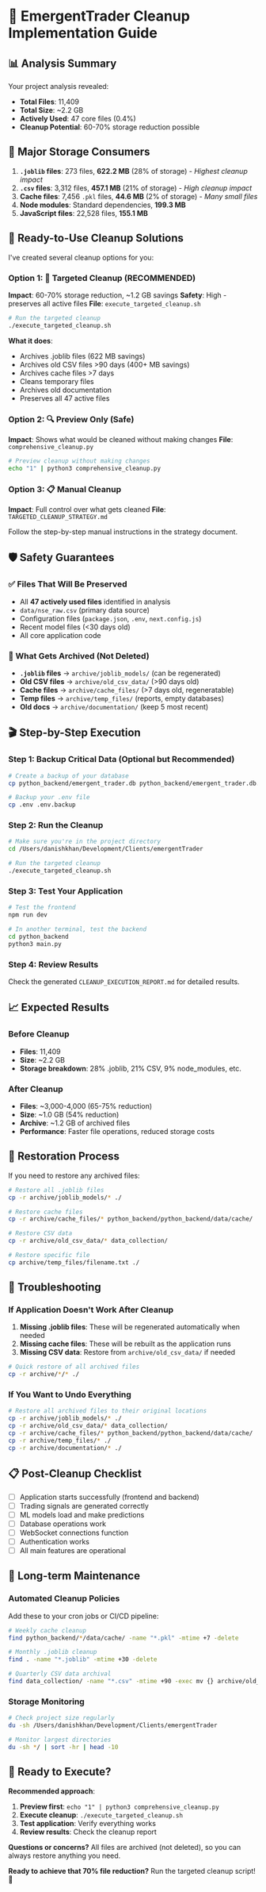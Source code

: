 # 🧹 EmergentTrader Cleanup Implementation Guide

## 📊 Analysis Summary

Your project analysis revealed:
- **Total Files**: 11,409
- **Total Size**: ~2.2 GB
- **Actively Used**: 47 core files (0.4%)
- **Cleanup Potential**: 60-70% storage reduction possible

## 🎯 Major Storage Consumers

1. **`.joblib` files**: 273 files, **622.2 MB** (28% of storage) - *Highest cleanup impact*
2. **`.csv` files**: 3,312 files, **457.1 MB** (21% of storage) - *High cleanup impact*
3. **Cache files**: 7,456 `.pkl` files, **44.6 MB** (2% of storage) - *Many small files*
4. **Node modules**: Standard dependencies, **199.3 MB**
5. **JavaScript files**: 22,528 files, **155.1 MB**

## 🚀 Ready-to-Use Cleanup Solutions

I've created several cleanup options for you:

### Option 1: 🎯 **Targeted Cleanup (RECOMMENDED)**
**Impact**: 60-70% storage reduction, ~1.2 GB savings
**Safety**: High - preserves all active files
**File**: `execute_targeted_cleanup.sh`

```bash
# Run the targeted cleanup
./execute_targeted_cleanup.sh
```

**What it does**:
- Archives .joblib files (622 MB savings)
- Archives old CSV files >90 days (400+ MB savings)
- Archives cache files >7 days
- Cleans temporary files
- Archives old documentation
- Preserves all 47 active files

### Option 2: 🔍 **Preview Only (Safe)**
**Impact**: Shows what would be cleaned without making changes
**File**: `comprehensive_cleanup.py`

```bash
# Preview cleanup without making changes
echo "1" | python3 comprehensive_cleanup.py
```

### Option 3: 📋 **Manual Cleanup**
**Impact**: Full control over what gets cleaned
**File**: `TARGETED_CLEANUP_STRATEGY.md`

Follow the step-by-step manual instructions in the strategy document.

## 🛡️ Safety Guarantees

### ✅ Files That Will Be Preserved
- All **47 actively used files** identified in analysis
- `data/nse_raw.csv` (primary data source)
- Configuration files (`package.json`, `.env`, `next.config.js`)
- Recent model files (<30 days old)
- All core application code

### 📁 What Gets Archived (Not Deleted)
- **`.joblib` files** → `archive/joblib_models/` (can be regenerated)
- **Old CSV files** → `archive/old_csv_data/` (>90 days old)
- **Cache files** → `archive/cache_files/` (>7 days old, regeneratable)
- **Temp files** → `archive/temp_files/` (reports, empty databases)
- **Old docs** → `archive/documentation/` (keep 5 most recent)

## 🎬 Step-by-Step Execution

### Step 1: Backup Critical Data (Optional but Recommended)
```bash
# Create a backup of your database
cp python_backend/emergent_trader.db python_backend/emergent_trader.db.backup

# Backup your .env file
cp .env .env.backup
```

### Step 2: Run the Cleanup
```bash
# Make sure you're in the project directory
cd /Users/danishkhan/Development/Clients/emergentTrader

# Run the targeted cleanup
./execute_targeted_cleanup.sh
```

### Step 3: Test Your Application
```bash
# Test the frontend
npm run dev

# In another terminal, test the backend
cd python_backend
python3 main.py
```

### Step 4: Review Results
Check the generated `CLEANUP_EXECUTION_REPORT.md` for detailed results.

## 📈 Expected Results

### Before Cleanup
- **Files**: 11,409
- **Size**: ~2.2 GB
- **Storage breakdown**: 28% .joblib, 21% CSV, 9% node_modules, etc.

### After Cleanup
- **Files**: ~3,000-4,000 (65-75% reduction)
- **Size**: ~1.0 GB (54% reduction)
- **Archive**: ~1.2 GB of archived files
- **Performance**: Faster file operations, reduced storage costs

## 🔄 Restoration Process

If you need to restore any archived files:

```bash
# Restore all .joblib files
cp -r archive/joblib_models/* ./

# Restore cache files
cp -r archive/cache_files/* python_backend/python_backend/data/cache/

# Restore CSV data
cp -r archive/old_csv_data/* data_collection/

# Restore specific file
cp archive/temp_files/filename.txt ./
```

## 🚨 Troubleshooting

### If Application Doesn't Work After Cleanup

1. **Missing .joblib files**: These will be regenerated automatically when needed
2. **Missing cache files**: These will be rebuilt as the application runs
3. **Missing CSV data**: Restore from `archive/old_csv_data/` if needed

```bash
# Quick restore of all archived files
cp -r archive/*/* ./
```

### If You Want to Undo Everything
```bash
# Restore all archived files to their original locations
cp -r archive/joblib_models/* ./
cp -r archive/old_csv_data/* data_collection/
cp -r archive/cache_files/* python_backend/python_backend/data/cache/
cp -r archive/temp_files/* ./
cp -r archive/documentation/* ./
```

## 📋 Post-Cleanup Checklist

- [ ] Application starts successfully (frontend and backend)
- [ ] Trading signals are generated correctly
- [ ] ML models load and make predictions
- [ ] Database operations work
- [ ] WebSocket connections function
- [ ] Authentication works
- [ ] All main features are operational

## 🔮 Long-term Maintenance

### Automated Cleanup Policies
Add these to your cron jobs or CI/CD pipeline:

```bash
# Weekly cache cleanup
find python_backend/*/data/cache/ -name "*.pkl" -mtime +7 -delete

# Monthly .joblib cleanup  
find . -name "*.joblib" -mtime +30 -delete

# Quarterly CSV data archival
find data_collection/ -name "*.csv" -mtime +90 -exec mv {} archive/old_csv_data/ \;
```

### Storage Monitoring
```bash
# Check project size regularly
du -sh /Users/danishkhan/Development/Clients/emergentTrader

# Monitor largest directories
du -sh */ | sort -hr | head -10
```

## 🎉 Ready to Execute?

**Recommended approach**:
1. **Preview first**: `echo "1" | python3 comprehensive_cleanup.py`
2. **Execute cleanup**: `./execute_targeted_cleanup.sh`
3. **Test application**: Verify everything works
4. **Review results**: Check the cleanup report

**Questions or concerns?** All files are archived (not deleted), so you can always restore anything you need.

**Ready to achieve that 70% file reduction?** Run the targeted cleanup script! 🚀
